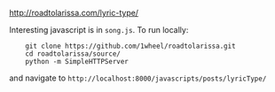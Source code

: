 http://roadtolarissa.com/lyric-type/

Interesting javascript is in `song.js`. To run locally: 

		git clone https://github.com/1wheel/roadtolarissa.git
		cd roadtolarissa/source/
		python -m SimpleHTTPServer

and navigate to `http://localhost:8000/javascripts/posts/lyricType/`